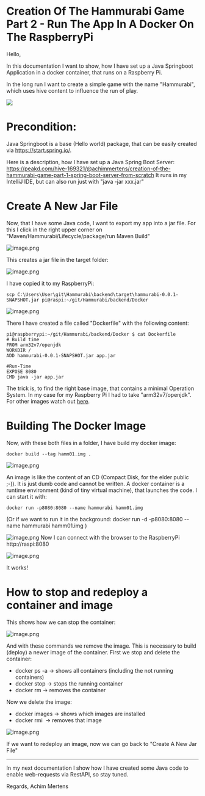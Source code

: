 # Creation Of The Hammurabi Game Part 2 - Run The App In A Docker On The RaspberryPi

Hello,

In this documentation I want to show, how I have set up a Java Springboot Application in a docker container, that runs on a Raspberry Pi.

In the long run I want to create a simple game with the name "Hammurabi", which uses hive content to influence the run of play.

![](https://images.hive.blog/0x0/https://files.peakd.com/file/peakd-hive/achimmertens/23vhpzAunKDXtohLemRj1DKQegshSGYBNPfMAtKrE3VyW8MDJXQk7wxpvUasbdGV6aqb9.png)


# Precondition:

Java Springboot is a base (Hello world) package, that can be easily created via https://start.spring.io/.

Here is a description, how I have set up a Java Spring Boot Server: https://peakd.com/hive-169321/@achimmertens/creation-of-the-hammurabi-game-part-1-spring-boot-server-from-scratch
It runs in my IntelliJ IDE, but can also run just with "java -jar xxx.jar"


# Create A New Jar File
Now, that I have some Java code, I want to export my app into a jar file. For this I click in the right upper corner on "Maven/Hammurabi/Lifecycle/package/run Maven Build"

![image.png](https://files.peakd.com/file/peakd-hive/achimmertens/Eo8LWWr8GRvyzKfWfVQQmVyEdQKW8aqzDhKqjhjpgLaDHaZN48rkKuimVB61ybJjXhA.png)

This creates a jar file in the target folder:


![image.png](https://files.peakd.com/file/peakd-hive/achimmertens/23vsr8HS7iVJ7rAvR2rJgWpMUfYGHSxHUgJ95GaZCedMrECXymSJDsMA8MaimBpossEcs.png)

I have copied it to my RaspberryPi:
```
scp C:\Users\User\git\Hammurabi\backend\target\hammurabi-0.0.1-SNAPSHOT.jar pi@raspi:~/git/Hammurabi/backend/Docker
```

![image.png](https://files.peakd.com/file/peakd-hive/achimmertens/23tGVuuBbt5R1v8QhUUjEEFk6zgBxsKzN6opDDij5JZ1hJsN94ipJB8ZXtmGvPzH2jaDj.png)

There I have created a file called "Dockerfile" with the following content:

```
pi@raspberrypi:~/git/Hammurabi/backend/Docker $ cat Dockerfile
# Build time
FROM arm32v7/openjdk
WORKDIR /
ADD hammurabi-0.0.1-SNAPSHOT.jar app.jar

#Run-Time
EXPOSE 8080
CMD java -jar app.jar
```
The trick is, to find the right base image, that contains a minimal Operation System. In my case for my Raspberry Pi I had to take "arm32v7/openjdk". For other images watch out [here](https://hub.docker.com/_/openjdk/).

# Building The Docker Image
Now, with these both files in a folder, I have build my docker image:
``` 
docker build --tag hamm01.img .
```

![image.png](https://files.peakd.com/file/peakd-hive/achimmertens/23t76y4fwZNyLu5PBuvonUtt31JrbRoCNoKoKspuaypv4iYBbqPPW6EbSFv3x6mo5btvs.png)

An image is like the content of an CD (Compact Disk, for the elder public ;-)). It is just dumb code and cannot be written.
A docker container is a runtime environment (kind of tiny virtual machine), that launches the code. I can start it with:

```
docker run -p8080:8080 --name hammurabi hamm01.img
```

(Or if we want to run it in the background:
docker run -d -p8080:8080 --name hammurabi hamm01.img
)

![image.png](https://files.peakd.com/file/peakd-hive/achimmertens/23t77B9E7qBgDLFKAWjzLxuu1S5W3RQ7gFTp49R142QdUrYg7oj9PQvPAFX1V1ENcm3Me.png)
Now I can connect with the browser to the RaspberryPi http://raspi:8080

![image.png](https://files.peakd.com/file/peakd-hive/achimmertens/23tcNzkBEiWtzc2ES1WtytY1uy9utjJqwKVaawWS6yPyGZRRaf7xAPT4LhkrfFavyDE3i.png)

It works!


# How to stop and redeploy a container and image
This shows how we can stop the container:

![image.png](https://files.peakd.com/file/peakd-hive/achimmertens/23t7572xfmBgy9XQShkHSCMgTX8fTGZzquSDB1yttfrVP1P98DMhUJFsz8pWJMX6XsZsH.png)

And with these commands we remove the image. This is necessary to build (deploy) a newer image of the container. First we stop and delete the container:

- docker ps -a   -> shows all containers (including the not running containers)
- docker stop <containername>  -> stops the running container
- docker rm <containername>   -> removes the container

Now we delete the image:
- docker images  -> shows which images are installed
- docker rmi <image name>   -> removes that image

![image.png](https://files.peakd.com/file/peakd-hive/achimmertens/23t797uH8cFEbziVrQQsicjtb62G9HN4gKuN2iHPv74rqg3qyRCBndrKGFLuH1tfTrWVo.png)

If we want to redeploy an image, now we can go back to "Create A New Jar File"


----------------
In my next documentation I show how I have created some Java code to enable web-requests via RestAPI, so stay tuned.

Regards, Achim Mertens








